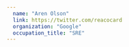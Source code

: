 ```yaml
---
  name: "Aren Olson"
  link: https://twitter.com/reacocard
  organization: "Google"
  occupation_title: "SRE"
---
```

